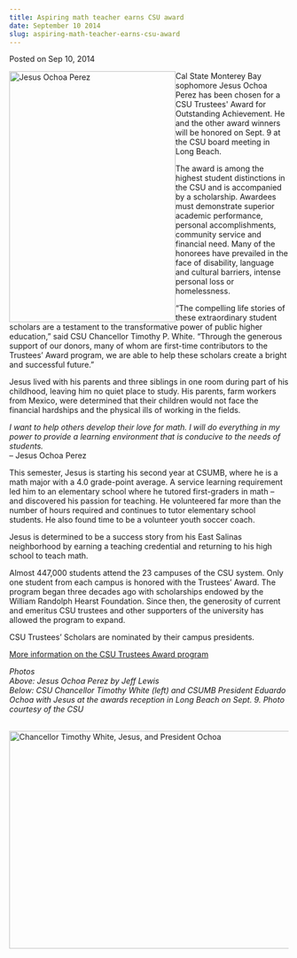 ```yaml
---
title: Aspiring math teacher earns CSU award
date: September 10 2014
slug: aspiring-math-teacher-earns-csu-award
---
```


 



<span class="date">Posted on Sep 10, 2014    </span>
<p><img alt="Jesus Ochoa Perez" src="https://news.csumb.edu/sites/default/files/65/attachments/news/images/jesus_psedit.jpg" style="float:left; width:300px; height:453px">Cal State Monterey
Bay sophomore Jesus Ochoa Perez has been chosen for a CSU Trustees&apos;
Award for Outstanding Achievement. He and the other award winners
will be honored on Sept. 9 at the CSU board meeting in Long
Beach.</img></p>
<p>The award is among the highest student distinctions in the CSU
and is accompanied by a scholarship. Awardees must demonstrate
superior academic performance, personal accomplishments, community
service and financial need. Many of the honorees have prevailed in
the face of disability, language and cultural barriers, intense
personal loss or homelessness.</p>
<p>&#x201C;The compelling life stories of these extraordinary student
scholars are a testament to the transformative power of public
higher education,&#x201D; said CSU Chancellor Timothy P. White. &#x201C;Through
the generous support of our donors, many of whom are first-time
contributors to the Trustees&#x2019; Award program, we are able to help
these scholars create a bright and successful future.&#x201D;</p>
<p>Jesus lived with his parents and three siblings in one room
during part of his childhood, leaving him no quiet place to study.
His parents, farm workers from Mexico, were determined that their
children would not face the financial hardships and the physical
ills of working in the fields.</p>
<p class="pullquote"><em>I want to help others develop their love
for math. I will do everything in my power to provide a learning
environment that is conducive to the needs of students.</em><br>
&#x2013; Jesus Ochoa Perez</br></p>
<p>This semester, Jesus is starting his second year at CSUMB, where
he is a math major with a 4.0 grade-point average. A service
learning requirement led him to an elementary school where he
tutored first-graders in math &#x2013; and discovered his passion for
teaching. He volunteered far more than the number of hours required
and continues to tutor elementary school students. He also found
time to be a volunteer youth soccer coach.</p>
<p>Jesus is determined to be a success story from his East Salinas
neighborhood by earning a teaching credential and returning to his
high school to teach math.</p>
<p>Almost 447,000 students attend the 23 campuses of the CSU
system. Only one student from each campus is honored with the
Trustees&#x2019; Award. The program began three decades ago with
scholarships endowed by the William Randolph Hearst Foundation.
Since then, the generosity of current and emeritus CSU trustees and
other supporters of the university has allowed the program to
expand.</p>
<p>CSU Trustees&#x2019; Scholars are nominated by their campus
presidents.</p>
<p><a href="https://www.calstate.edu/foundation/trusteesawards" rel="nofollow">More information on the CSU Trustees Award
program</a></p>
<p><em>Photos<br>
Above: Jesus Ochoa Perez by Jeff Lewis<br>
Below: CSU Chancellor Timothy White (left) and CSUMB President
Eduardo Ochoa with Jesus at the awards reception in Long Beach on
Sept. 9. Photo courtesy of the CSU</br></br></em></p>
<p><img alt="Chancellor Timothy White, Jesus, and President Ochoa" src="https://news.csumb.edu/sites/default/files/65/attachments/news/images/jesus_with_chancellor_white.jpg" style="float:left; width:550px; height:393px"/></p>





```
